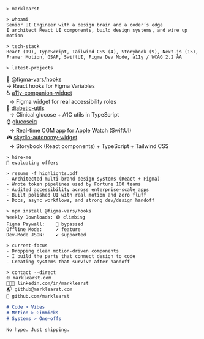 ```shell
> marklearst
```

```shell
> whoami
Senior UI Engineer with a design brain and a coder’s edge
I architect React UI components, build design systems, and wire up motion
```

```shell
> tech-stack
React (19), TypeScript, Tailwind CSS (4), Storybook (9), Next.js (15), Framer Motion, GSAP, SwiftUI, Figma Dev Mode, a11y / WCAG 2.2 AA
```

```shell
> latest-projects
```

🧩 [@figma-vars/hooks](https://github.com/marklearst/figma-vars-hooks)  
  → React hooks for Figma Variables  
♿ [a11y-companion-widget](https://github.com/marklearst/a11y-companion-widget)  
  → Figma widget for real accessibility roles  
🧮 [diabetic-utils](https://github.com/marklearst/diabetic-utils)  
  → Clinical glucose + A1C utils in TypeScript  
⌚ [glucoseiq](https://github.com/marklearst/glucoseiq)  
  → Real-time CGM app for Apple Watch (SwiftUI)  
🎮 [skydio-autonomy-widget](https://github.com/marklearst/skydio-autonomy-widget)  
  → Storybook (React components) + TypeScript + Tailwind CSS

```shell
> hire-me  
👀 evaluating offers
```

```shell
> resume -f highlights.pdf
- Architected multi-brand design systems (React + Figma)
- Wrote token pipelines used by Fortune 100 teams
- Audited accessibility across enterprise-scale apps
- Built polished UI with real motion and zero fluff
- Docs, async workflows, and strong dev/design handoff
```

```shell
> npm install @figma-vars/hooks
Weekly Downloads: 🟢 climbing
Figma Paywall:    💪 bypassed
Offline Mode:     ✔️ feature
Dev-Mode JSON:    ✔️ supported
```

```shell
> current-focus
- Dropping clean motion-driven components
- I build the parts that connect design to code
- Creating systems that survive after handoff
```

```shell
> contact --direct
🌐 marklearst.com
👨🏻‍💻 linkedin.com/in/marklearst
📬 github@marklearst.com
🐙 github.com/marklearst
```

```md
# Code > Vibes
# Motion > Gimmicks
# Systems > One-offs

No hype. Just shipping.

